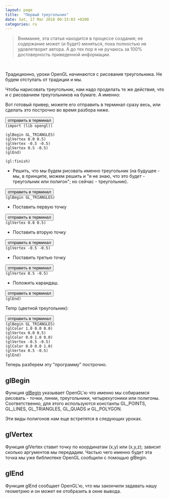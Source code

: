 ```yaml
---
layout: page
title:  "Первый треугольник"
date: Sat, 17 Mar 2018 00:33:03 +0200
categories: ru
---
```


> Внимание, эта статья находится в процессе создания; ее содержание может (и будет) меняться, пока полностью не удовлетворит автора. А до тех пор я не ручаюсь за 100% достоверность приведенной информации.
</br>

Традиционно, уроки OpenGL начинаются с рисования треугольника. Не будем отступать от традиции и мы.

Чтобы нарисовать треугольник, нам надо проделать те же действия, что и с рисованием треугольников на бумаге. А именно:

Вот готовый привер, можете его отправить в терминал сразу весь, или сделать это построчно во время разбора ниже.
<pre><button class="doit" onclick="doit(lines.textContent)">отправить в терминал</button><code id="lines" data-language="ol">
(import (lib opengl))

(glBegin GL_TRIANGLES)
(glVertex 0.0 0.5)
(glVertex -0.5 -0.5)
(glVertex 0.5 -0.5)
(glEnd)

(gl:finish)
</code></pre>


* Решить, что мы будем рисовать именно треугольник (на будущее - мы, в принципе, можем решить и "я не знаю, что это будет - треугольник или полигон"; но сейчас - треугольник).
<pre><button class="doit" onclick="doit(line1.textContent)">отправить в терминал</button><code id="line1" data-language="ol">
(glBegin GL_TRIANGLES)
</code></pre>

* Поставить первую точку
<pre><button class="doit" onclick="doit(line2.textContent)">отправить в терминал</button><code id="line2" data-language="ol">
(glVertex 0.0 0.5)
</code></pre>

* Поставить вторую точку
<pre><button class="doit" onclick="doit(line3.textContent)">отправить в терминал</button><code id="line3" data-language="ol">
(glVertex -0.5 -0.5)
</code></pre>

* Поставить третью точку
<pre><button class="doit" onclick="doit(line4.textContent)">отправить в терминал</button><code id="line4" data-language="ol">
(glVertex 0.5 -0.5)
</code></pre>

* Положить карандаш.
<pre><button class="doit" onclick="doit(line5.textContent)">отправить в терминал</button><code id="line5" data-language="ol">
(glEnd)
</code></pre>

Temp (цветной треугольник):
<pre><button class="doit" onclick="doit(temp.textContent)">отправить в терминал</button><code id="temp" data-language="ol">
(glBegin GL_TRIANGLES)
(glColor 1.0 0.0 0.0)
(glVertex 0.0 0.5)
(glColor 0.0 1.0 0.0)
(glVertex -0.5 -0.5)
(glColor 0.0 0.0 1.0)
(glVertex 0.5 -0.5)
(glEnd)
</code></pre>


Теперь разберем эту "программу" построчно.

## glBegin

Функция [glBegin](https://www.khronos.org/registry/OpenGL-Refpages/gl2.1/xhtml/glBegin.xml) указывает OpenGL'ю что именно мы собираемся рисовать - точки, линии, треугольники, четырехугоники или полигоны. Соответственно, для этого используются константы GL_POINTS, GL_LINES, GL_TRIANGLES, GL_QUADS и GL_POLYGON.

Эти виды полигонов нам еще встретятся в следующих уроках.

## glVertex

Функция glVertex ставит точку по координатам (x,y) или (x,y,z); зависит сколько аргументов мы передадим. Частью чего именно будет эта точка мы уже библиотеке OpenGL сообщили с помощью glBegin.

## glEnd

Функция glEnd сообщает OpenGL'ю, что мы закончили задавать нашу геометрию и он может ее отобразить в окне вывода.
